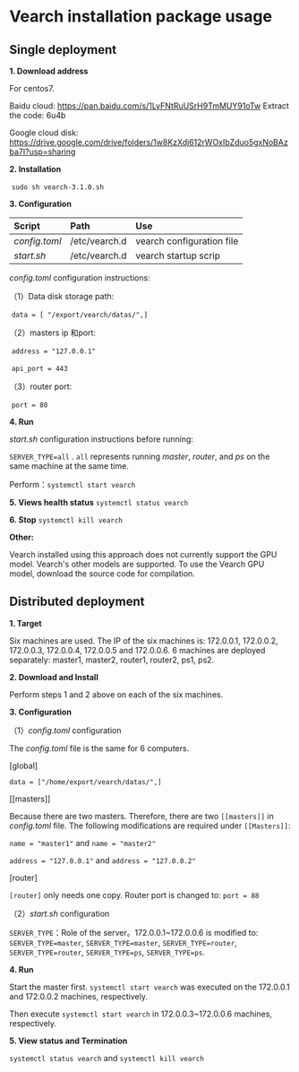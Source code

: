 # Vearch installation package usage

## Single deployment

**1. Download address**

For centos7.

Baidu cloud:  https://pan.baidu.com/s/1LyFNtRuUSrH9TmMUY91oTw Extract the code: 6u4b

Google cloud disk: https://drive.google.com/drive/folders/1w8KzXdj612rWOxIbZduo5gxNoBAzba7I?usp=sharing

**2. Installation**

​        `sudo sh vearch-3.1.0.sh`

**3. Configuration**

| **Script**    | Path          | Use                       |
| :------------ | :------------ | :------------------------ |
| *config.toml* | /etc/vearch.d | vearch configuration file |
| *start.sh*    | /etc/vearch.d | vearch startup scrip      |

*config.toml* configuration instructions:

（1）Data disk storage path:

​        `data = [ "/export/vearch/datas/",]`  

（2）masters ip 和port:

​        `address = "127.0.0.1"`   

​        `api_port = 443`   

（3）router port:

​        `port = 80`

**4. Run**

*start.sh* configuration instructions before running:

`SERVER_TYPE=all` .   `all` represents running *master*, *router*, and *ps* on the same machine at the same time.

Perform：`systemctl start vearch`

**5. Views health status**
`systemctl status vearch`

**6. Stop**
`systemctl kill vearch`



**Other:**

Vearch installed using this approach does not currently support the GPU model. Vearch's other models are supported. To use the Vearch GPU model, download the source code for compilation.



## Distributed deployment

**1. Target**

Six machines are used. The IP of the six machines is: 172.0.0.1, 172.0.0.2, 172.0.0.3, 172.0.0.4, 172.0.0.5 and 172.0.0.6.  6 machines are deployed separately: master1, master2, router1, router2, ps1, ps2.

**2. Download and Install**

Perform steps 1 and 2 above on each of the six machines.

**3. Configuration**

（1）*config.toml*  configuration

The *config.toml* file is the same for 6 computers.

[global]

`data = ["/home/export/vearch/datas/",]`

[[masters]]

Because there are two masters. Therefore, there are two `[[masters]]` in *config.toml* file.  The following modifications are required under `[[Masters]]`:

`name = "master1"`    and     `name = "master2"`

`address = "127.0.0.1"`     and     `address = "127.0.0.2"`

[router]

`[router]` only needs one copy. Router port is changed to: `port = 88`

（2）*start.sh*  configuration

`SERVER_TYPE`：Role of the server。172.0.0.1~172.0.0.6 is modified to: `SERVER_TYPE=master`, `SERVER_TYPE=master`,  `SERVER_TYPE=router`, `SERVER_TYPE=router`, `SERVER_TYPE=ps`,  `SERVER_TYPE=ps`.

**4. Run**

Start the master first.  `systemctl start vearch` was executed on the 172.0.0.1 and 172.0.0.2 machines, respectively.

Then execute `systemctl start vearch` in 172.0.0.3~172.0.0.6 machines, respectively.

**5. View status and Termination**

`systemctl status vearch`     and     `systemctl kill vearch`